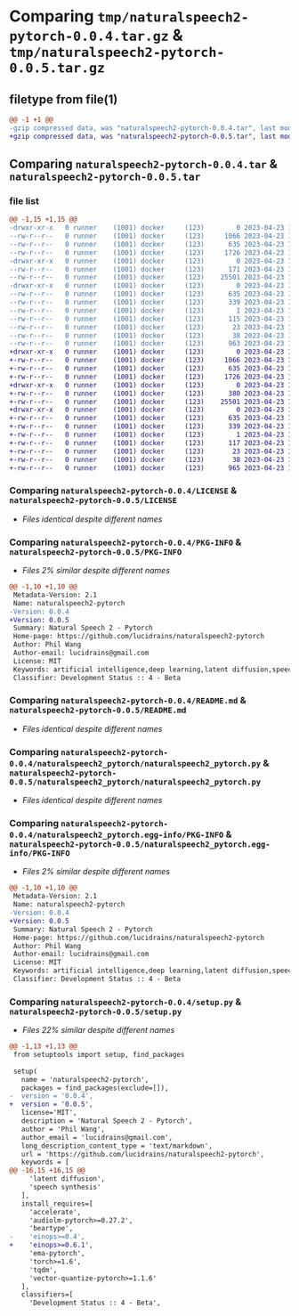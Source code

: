 # Comparing `tmp/naturalspeech2-pytorch-0.0.4.tar.gz` & `tmp/naturalspeech2-pytorch-0.0.5.tar.gz`

## filetype from file(1)

```diff
@@ -1 +1 @@
-gzip compressed data, was "naturalspeech2-pytorch-0.0.4.tar", last modified: Sun Apr 23 16:10:58 2023, max compression
+gzip compressed data, was "naturalspeech2-pytorch-0.0.5.tar", last modified: Sun Apr 23 16:12:28 2023, max compression
```

## Comparing `naturalspeech2-pytorch-0.0.4.tar` & `naturalspeech2-pytorch-0.0.5.tar`

### file list

```diff
@@ -1,15 +1,15 @@
-drwxr-xr-x   0 runner    (1001) docker     (123)        0 2023-04-23 16:10:58.682590 naturalspeech2-pytorch-0.0.4/
--rw-r--r--   0 runner    (1001) docker     (123)     1066 2023-04-23 16:10:47.000000 naturalspeech2-pytorch-0.0.4/LICENSE
--rw-r--r--   0 runner    (1001) docker     (123)      635 2023-04-23 16:10:58.682590 naturalspeech2-pytorch-0.0.4/PKG-INFO
--rw-r--r--   0 runner    (1001) docker     (123)     1726 2023-04-23 16:10:47.000000 naturalspeech2-pytorch-0.0.4/README.md
-drwxr-xr-x   0 runner    (1001) docker     (123)        0 2023-04-23 16:10:58.682590 naturalspeech2-pytorch-0.0.4/naturalspeech2_pytorch/
--rw-r--r--   0 runner    (1001) docker     (123)      171 2023-04-23 16:10:47.000000 naturalspeech2-pytorch-0.0.4/naturalspeech2_pytorch/__init__.py
--rw-r--r--   0 runner    (1001) docker     (123)    25501 2023-04-23 16:10:47.000000 naturalspeech2-pytorch-0.0.4/naturalspeech2_pytorch/naturalspeech2_pytorch.py
-drwxr-xr-x   0 runner    (1001) docker     (123)        0 2023-04-23 16:10:58.682590 naturalspeech2-pytorch-0.0.4/naturalspeech2_pytorch.egg-info/
--rw-r--r--   0 runner    (1001) docker     (123)      635 2023-04-23 16:10:58.000000 naturalspeech2-pytorch-0.0.4/naturalspeech2_pytorch.egg-info/PKG-INFO
--rw-r--r--   0 runner    (1001) docker     (123)      339 2023-04-23 16:10:58.000000 naturalspeech2-pytorch-0.0.4/naturalspeech2_pytorch.egg-info/SOURCES.txt
--rw-r--r--   0 runner    (1001) docker     (123)        1 2023-04-23 16:10:58.000000 naturalspeech2-pytorch-0.0.4/naturalspeech2_pytorch.egg-info/dependency_links.txt
--rw-r--r--   0 runner    (1001) docker     (123)      115 2023-04-23 16:10:58.000000 naturalspeech2-pytorch-0.0.4/naturalspeech2_pytorch.egg-info/requires.txt
--rw-r--r--   0 runner    (1001) docker     (123)       23 2023-04-23 16:10:58.000000 naturalspeech2-pytorch-0.0.4/naturalspeech2_pytorch.egg-info/top_level.txt
--rw-r--r--   0 runner    (1001) docker     (123)       38 2023-04-23 16:10:58.682590 naturalspeech2-pytorch-0.0.4/setup.cfg
--rw-r--r--   0 runner    (1001) docker     (123)      963 2023-04-23 16:10:47.000000 naturalspeech2-pytorch-0.0.4/setup.py
+drwxr-xr-x   0 runner    (1001) docker     (123)        0 2023-04-23 16:12:28.535666 naturalspeech2-pytorch-0.0.5/
+-rw-r--r--   0 runner    (1001) docker     (123)     1066 2023-04-23 16:12:14.000000 naturalspeech2-pytorch-0.0.5/LICENSE
+-rw-r--r--   0 runner    (1001) docker     (123)      635 2023-04-23 16:12:28.535666 naturalspeech2-pytorch-0.0.5/PKG-INFO
+-rw-r--r--   0 runner    (1001) docker     (123)     1726 2023-04-23 16:12:14.000000 naturalspeech2-pytorch-0.0.5/README.md
+drwxr-xr-x   0 runner    (1001) docker     (123)        0 2023-04-23 16:12:28.535666 naturalspeech2-pytorch-0.0.5/naturalspeech2_pytorch/
+-rw-r--r--   0 runner    (1001) docker     (123)      380 2023-04-23 16:12:14.000000 naturalspeech2-pytorch-0.0.5/naturalspeech2_pytorch/__init__.py
+-rw-r--r--   0 runner    (1001) docker     (123)    25501 2023-04-23 16:12:14.000000 naturalspeech2-pytorch-0.0.5/naturalspeech2_pytorch/naturalspeech2_pytorch.py
+drwxr-xr-x   0 runner    (1001) docker     (123)        0 2023-04-23 16:12:28.535666 naturalspeech2-pytorch-0.0.5/naturalspeech2_pytorch.egg-info/
+-rw-r--r--   0 runner    (1001) docker     (123)      635 2023-04-23 16:12:28.000000 naturalspeech2-pytorch-0.0.5/naturalspeech2_pytorch.egg-info/PKG-INFO
+-rw-r--r--   0 runner    (1001) docker     (123)      339 2023-04-23 16:12:28.000000 naturalspeech2-pytorch-0.0.5/naturalspeech2_pytorch.egg-info/SOURCES.txt
+-rw-r--r--   0 runner    (1001) docker     (123)        1 2023-04-23 16:12:28.000000 naturalspeech2-pytorch-0.0.5/naturalspeech2_pytorch.egg-info/dependency_links.txt
+-rw-r--r--   0 runner    (1001) docker     (123)      117 2023-04-23 16:12:28.000000 naturalspeech2-pytorch-0.0.5/naturalspeech2_pytorch.egg-info/requires.txt
+-rw-r--r--   0 runner    (1001) docker     (123)       23 2023-04-23 16:12:28.000000 naturalspeech2-pytorch-0.0.5/naturalspeech2_pytorch.egg-info/top_level.txt
+-rw-r--r--   0 runner    (1001) docker     (123)       38 2023-04-23 16:12:28.535666 naturalspeech2-pytorch-0.0.5/setup.cfg
+-rw-r--r--   0 runner    (1001) docker     (123)      965 2023-04-23 16:12:14.000000 naturalspeech2-pytorch-0.0.5/setup.py
```

### Comparing `naturalspeech2-pytorch-0.0.4/LICENSE` & `naturalspeech2-pytorch-0.0.5/LICENSE`

 * *Files identical despite different names*

### Comparing `naturalspeech2-pytorch-0.0.4/PKG-INFO` & `naturalspeech2-pytorch-0.0.5/PKG-INFO`

 * *Files 2% similar despite different names*

```diff
@@ -1,10 +1,10 @@
 Metadata-Version: 2.1
 Name: naturalspeech2-pytorch
-Version: 0.0.4
+Version: 0.0.5
 Summary: Natural Speech 2 - Pytorch
 Home-page: https://github.com/lucidrains/naturalspeech2-pytorch
 Author: Phil Wang
 Author-email: lucidrains@gmail.com
 License: MIT
 Keywords: artificial intelligence,deep learning,latent diffusion,speech synthesis
 Classifier: Development Status :: 4 - Beta
```

### Comparing `naturalspeech2-pytorch-0.0.4/README.md` & `naturalspeech2-pytorch-0.0.5/README.md`

 * *Files identical despite different names*

### Comparing `naturalspeech2-pytorch-0.0.4/naturalspeech2_pytorch/naturalspeech2_pytorch.py` & `naturalspeech2-pytorch-0.0.5/naturalspeech2_pytorch/naturalspeech2_pytorch.py`

 * *Files identical despite different names*

### Comparing `naturalspeech2-pytorch-0.0.4/naturalspeech2_pytorch.egg-info/PKG-INFO` & `naturalspeech2-pytorch-0.0.5/naturalspeech2_pytorch.egg-info/PKG-INFO`

 * *Files 2% similar despite different names*

```diff
@@ -1,10 +1,10 @@
 Metadata-Version: 2.1
 Name: naturalspeech2-pytorch
-Version: 0.0.4
+Version: 0.0.5
 Summary: Natural Speech 2 - Pytorch
 Home-page: https://github.com/lucidrains/naturalspeech2-pytorch
 Author: Phil Wang
 Author-email: lucidrains@gmail.com
 License: MIT
 Keywords: artificial intelligence,deep learning,latent diffusion,speech synthesis
 Classifier: Development Status :: 4 - Beta
```

### Comparing `naturalspeech2-pytorch-0.0.4/setup.py` & `naturalspeech2-pytorch-0.0.5/setup.py`

 * *Files 22% similar despite different names*

```diff
@@ -1,13 +1,13 @@
 from setuptools import setup, find_packages
 
 setup(
   name = 'naturalspeech2-pytorch',
   packages = find_packages(exclude=[]),
-  version = '0.0.4',
+  version = '0.0.5',
   license='MIT',
   description = 'Natural Speech 2 - Pytorch',
   author = 'Phil Wang',
   author_email = 'lucidrains@gmail.com',
   long_description_content_type = 'text/markdown',
   url = 'https://github.com/lucidrains/naturalspeech2-pytorch',
   keywords = [
@@ -16,15 +16,15 @@
     'latent diffusion',
     'speech synthesis'
   ],
   install_requires=[
     'accelerate',
     'audiolm-pytorch>=0.27.2',
     'beartype',
-    'einops>=0.4',
+    'einops>=0.6.1',
     'ema-pytorch',
     'torch>=1.6',
     'tqdm',
     'vector-quantize-pytorch>=1.1.6'
   ],
   classifiers=[
     'Development Status :: 4 - Beta',
```

